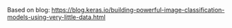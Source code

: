 Based on blog:
https://blog.keras.io/building-powerful-image-classification-models-using-very-little-data.html
